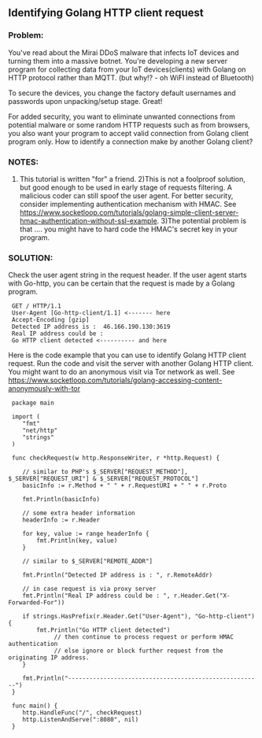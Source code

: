 ## Identifying Golang HTTP client request

### Problem:
You've read about the Mirai DDoS malware that infects IoT devices and turning them into a massive botnet. 
You're developing a new server program for collecting data from your IoT devices(clients) 
with Golang on HTTP protocol rather than MQTT. (but why!? - oh WiFI instead of Bluetooth)

To secure the devices, you change the factory default usernames and passwords upon unpacking/setup stage. Great!

For added security, you want to eliminate unwanted connections from potential malware or some random HTTP 
requests such as from browsers, you also want your program to accept valid connection from Golang client program only. How to identify a connection make by another Golang client?

### NOTES:

1) This tutorial is written "for" a friend.
2)This is not a foolproof solution, but good enough to be used in early stage of requests filtering. A malicious coder can still spoof the user agent. For better security, consider implementing authentication mechanism with HMAC. See https://www.socketloop.com/tutorials/golang-simple-client-server-hmac-authentication-without-ssl-example.
3)The potential problem is that .... you might have to hard code the HMAC's secret key in your program.

### SOLUTION:

Check the user agent string in the request header. If the user agent starts with Go-http, you can be certain that the request 
is made by a Golang program.

```
 GET / HTTP/1.1
 User-Agent [Go-http-client/1.1] <------- here
 Accept-Encoding [gzip]
 Detected IP address is :  46.166.190.130:3619
 Real IP address could be :
 Go HTTP client detected <---------- and here
 ```
 
Here is the code example that you can use to identify Golang HTTP client request. Run the code and visit the server
with another Golang HTTP client. You might want to do an anonymous visit via Tor network as well.
See https://www.socketloop.com/tutorials/golang-accessing-content-anonymously-with-tor

```golang
 package main

 import (
 	"fmt"
 	"net/http"
 	"strings"
 )

 func checkRequest(w http.ResponseWriter, r *http.Request) {

 	// similar to PHP's $_SERVER["REQUEST_METHOD"], $_SERVER["REQUEST_URI"] & $_SERVER["REQUEST_PROTOCOL"]
 	basicInfo := r.Method + " " + r.RequestURI + " " + r.Proto

 	fmt.Println(basicInfo)

 	// some extra header information
 	headerInfo := r.Header

 	for key, value := range headerInfo {
 		fmt.Println(key, value)
 	}

 	// similar to $_SERVER["REMOTE_ADDR"]

 	fmt.Println("Detected IP address is : ", r.RemoteAddr)

 	// in case request is via proxy server
 	fmt.Println("Real IP address could be : ", r.Header.Get("X-Forwarded-For"))

 	if strings.HasPrefix(r.Header.Get("User-Agent"), "Go-http-client") {
 		fmt.Println("Go HTTP client detected")
             // then continue to process request or perform HMAC authentication
             // else ignore or block further request from the originating IP address.
 	}

 	fmt.Println("-------------------------------------------------------")
 }

 func main() {
 	http.HandleFunc("/", checkRequest)
 	http.ListenAndServe(":8080", nil)
 }
 ```
